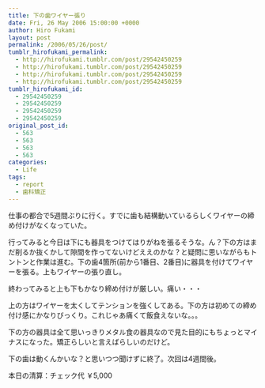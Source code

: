 ```yaml
---
title: 下の歯ワイヤー張り
date: Fri, 26 May 2006 15:00:00 +0000
author: Hiro Fukami
layout: post
permalink: /2006/05/26/post/
tumblr_hirofukami_permalink:
  - http://hirofukami.tumblr.com/post/29542450259
  - http://hirofukami.tumblr.com/post/29542450259
  - http://hirofukami.tumblr.com/post/29542450259
  - http://hirofukami.tumblr.com/post/29542450259
tumblr_hirofukami_id:
  - 29542450259
  - 29542450259
  - 29542450259
  - 29542450259
original_post_id:
  - 563
  - 563
  - 563
  - 563
categories:
  - Life
tags:
  - report
  - 歯科矯正
---
```

<div class="section">
  <p>
    仕事の都合で5週間ぶりに行く。すでに歯も結構動いているらしくワイヤーの締め付けがなくなっていた。
  </p>
  
  <p>
    行ってみると今日は下にも器具をつけてはりがねを張るそうな。ん？下の方はまだ削るか抜くかして隙間を作ってないけどええのかな？と疑問に思いながらもトントンと作業は進む。下の歯4箇所(前から1番目、2番目)に器具を付けてワイヤーを張る。上もワイヤーの張り直し。
  </p>
  
  <p>
    終わってみると上も下もかなり締め付けが厳しい。痛い・・・
  </p>
  
  <p>
    上の方はワイヤーを太くしてテンションを強くしてある。下の方は初めての締め付け感にかなりびっくり。これじゃあ痛くて飯食えないな。。。
  </p>
  
  <p>
    下の方の器具は全て思いっきりメタル食の器具なので見た目的にもちょっとマイナスになった。矯正らしいと言えばらしいのだけど。
  </p>
  
  <p>
    下の歯は動くんかいな？と思いつつ聞けずに終了。次回は4週間後。
  </p>
  
  <p>
    本日の清算：チェック代 ￥5,000
  </p>
</div>